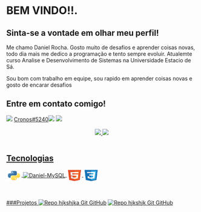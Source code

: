 <div>
      <h1>BEM VINDO!!.</h1>
      <h2>Sinta-se a vontade em olhar meu perfil!</h2>
      <p>Me chamo Daniel Rocha. Gosto muito de desafios e aprender coisas novas, todo dia mais me dedico a programação e tento sempre evoluir. Atualemte curso Analise e Desenvolvimento de Sistemas na Universidade Estacio de Sá.
      </p>
      <p>Sou bom com trabalho em equipe, sou rapido em aprender coisas novas e gosto de encarar desafios
      </p>
</div>
<div>
      <h2>Entre em contato comigo!</h2>
      <a href="https://www.linkedin.com/in/daniel-maia-rocha-1530a2237" target="_blank"><img src="https://img.shields.io/badge/-LinkedIn-%230077B5?style=for-the-badge&logo=linkedin&logoColor=white" target="_blank"></a> 
      <a href="https://discord.gg" target="83Rfl#3843">Cronos#5240<img src="https://img.shields.io/badge/Discord-7289DA?style=for-the-badge&logo=discord&logoColor=white" target="_blank"></a> 
      <a href = "contatodanielmrocha@gmail.com"><img src="https://img.shields.io/badge/-Gmail-%23333?style=for-the-badge&logo=gmail&logoColor=white" target="_blank"></a>
</div>
<br>
<div align="center">
 <a href="https://github.com/hjkshjka">
   <img height="180em" src="https://github-readme-stats.vercel.app/api?username=hjkshjka&show_icons=true&theme=tokyonight&include_all_commits=true&count_private=true"/>
   <img height="180em" src="https://github-readme-stats.vercel.app/api/top-langs/?username=hjshjka&layout=compact&langs_count=7&theme=tokyonight"/>  
</div>
<div style="display: inline_block"><br>
     <h2>Tecnologias</h2>
  <img align="center" alt="Daniel-Python" height="30" width="40" src="https://raw.githubusercontent.com/devicons/devicon/master/icons/python/python-original.svg">
  <img align="center" alt="Daniel-MySQL" height="30" width="40" src="https://cdn.jsdelivr.net/gh/devicons/devicon/icons/mysql/mysql-original-wordmark.svg">
  <img align="center" alt="Daniel-HTML" height="30" width="40" src="https://raw.githubusercontent.com/devicons/devicon/master/icons/html5/html5-original.svg">
  <img align="center" alt="Daniel-CSS" height="30" width="40" src="https://raw.githubusercontent.com/devicons/devicon/master/icons/css3/css3-original.svg">
</div>
<br>
<br>

###Projetos
[![Repo hjkshjka Git GitHub](https://github-readme-stats.vercel.app/api/pin/?username=hjkshjka=SITE&bg_color=000&border_color=30A3DC&show_icons=true&icon_color=30A3DC&title_color=E94D5F&text_color=FFF)](https://github.com/hjkshjka/Sistema)
[![Repo hjkshjk Git GitHub](https://github-readme-stats.vercel.app/api/pin/?username=hjkshjka=sistemasource&bg_color=000&border_color=30A3DC&show_icons=true&icon_color=30A3DC&title_color=E94D5F&text_color=FFF)](https://github.com/hjkshjka/SITE/tree/main/SITE)

  
